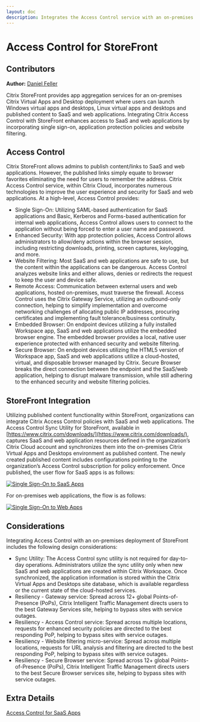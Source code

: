 ```yaml
---
layout: doc
description: Integrates the Access Control service with an on-premises Citrix Virtual Apps and Desktops deployment utilizing StoreFront.
---
```

# Access Control for StoreFront

## Contributors

**Author:** [Daniel Feller](https://twitter.com/djfeller)

Citrix StoreFront provides app aggregation services for an on-premises Citrix Virtual Apps and Desktop deployment where users can launch Windows virtual apps and desktops, Linux virtual apps and desktops and published content to SaaS and web applications. Integrating Citrix Access Control with StoreFront enhances access to SaaS and web applications by incorporating single sign-on, application protection policies and website filtering.

## Access Control

Citrix StoreFront allows admins to publish content/links to SaaS and web applications. However, the published links simply equate to browser favorites eliminating the need for users to remember the address.
Citrix Access Control service, within Citrix Cloud, incorporates numerous technologies to improve the user experience and security for SaaS and web applications. At a high-level, Access Control provides:

-  Single Sign-On: Utilizing SAML-based authentication for SaaS applications and Basic, Kerberos and Forms-based authentication for internal web applications, Access Control allows users to connect to the application without being forced to enter a user name and password.
-  Enhanced Security: With app protection policies, Access Control allows administrators to allow/deny actions within the browser session, including restricting downloads, printing, screen captures, keylogging, and more.
-  Website Filtering: Most SaaS and web applications are safe to use, but the content within the applications can be dangerous. Access Control analyzes website links and either allows, denies or redirects the request to keep the user and device safe.
-  Remote Access: Communication between external users and web applications, hosted on-premises, must traverse the firewall. Access Control uses the Citrix Gateway Service, utilizing an outbound-only connection, helping to simplify implementation and overcome networking challenges of allocating public IP addresses, procuring certificates and implementing fault tolerance/business continuity.
-  Embedded Browser: On endpoint devices utilizing a fully installed Workspace app, SaaS and web applications utilize the embedded browser engine. The embedded browser provides a local, native user experience protected with enhanced security and website filtering.
-  Secure Browser: On endpoint devices utilizing the HTML5 version of Workspace app, SaaS and web applications utilize a cloud-hosted, virtual, and disposable browser managed by Citrix. Secure Browser breaks the direct connection between the endpoint and the SaaS/web application, helping to disrupt malware transmission, while still adhering to the enhanced security and website filtering policies.

## StoreFront Integration

Utilizing published content functionality within StoreFront, organizations can integrate Citrix Access Control policies with SaaS and web applications.
The Access Control Sync Utility for StoreFront, available in [https://www.citrix.com/downloads/](https://www.citrix.com/downloads/), captures SaaS and web application resources defined in the organization’s Citrix Cloud account and synchronizes them into the on-premises Citrix Virtual Apps and Desktops environment as published content.
The newly created published content includes configurations pointing to the organization’s Access Control subscription for policy enforcement. Once published, the user flow for SaaS apps is as follows:

[![Single Sign-On to SaaS Apps](/en-us/tech-zone/learn/media/tech-briefs_access-control-storefront_saas-apps.png)](/en-us/tech-zone/learn/media/tech-briefs_access-control-storefront_saas-apps.png)

For on-premises web applications, the flow is as follows:

[![Single Sign-On to Web Apps](/en-us/tech-zone/learn/media/tech-briefs_access-control-storefront_web-apps.png)](/en-us/tech-zone/learn/media/tech-briefs_access-control-storefront_web-apps.png)

## Considerations

Integrating Access Control with an on-premises deployment of StoreFront includes the following design considerations:

-  Sync Utility: The Access Control sync utility is not required for day-to-day operations. Administrators utilize the sync utility only when new SaaS and web applications are created within Citrix Workspace. Once synchronized, the application information is stored within the Citrix Virtual Apps and Desktops site database, which is available regardless or the current state of the cloud-hosted services.
-  Resiliency - Gateway service: Spread across 12+ global Points-of-Presence (PoPs), Citrix Intelligent Traffic Management directs users to the best Gateway Services site, helping to bypass sites with service outages.
-  Resiliency - Access Control service: Spread across multiple locations, requests for enhanced security policies are directed to the best responding PoP, helping to bypass sites with service outages.
-  Resiliency - Website filtering micro-service: Spread across multiple locations, requests for URL analysis and filtering are directed to the best responding PoP, helping to bypass sites with service outages.
-  Resiliency - Secure Browser service: Spread across 12+ global Points-of-Presence (PoPs), Citrix Intelligent Traffic Management directs users to the best Secure Browser services site, helping to bypass sites with service outages.

## Extra Details

[Access Control for SaaS Apps](/en-us/tech-zone/learn/tech-briefs/access-control.html)
